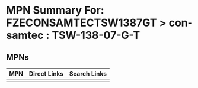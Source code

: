



# MPN Summary For: FZECONSAMTECTSW1387GT > con-samtec : TSW-138-07-G-T

## MPNs
  

|MPN|Direct Links|Search Links|
| :--- | :--- | :--- |
||||
